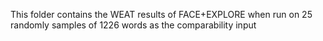 This folder contains the WEAT results of FACE+EXPLORE when run on 25 randomly samples of 1226 words as the comparability input
